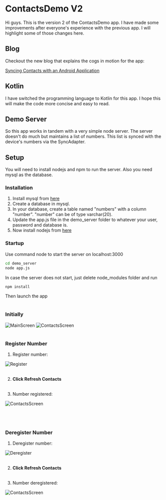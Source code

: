 # ContactsDemo V2

Hi guys. This is the version 2 of the ContactsDemo app. I have made some improvements after everyone's experience with the previous app. I will highlight some of those changes here.

## Blog

Checkout the new blog that explains the cogs in motion for the app:


[Syncing Contacts with an Android Application](https://ajkh35.blogspot.com/2020/04/syncing-contacts-with-android.html)

## Kotlin

I have switched the programming language to Kotlin for this app. I hope this will make the code more concise and easy to read.

## Demo Server

So this app works in tandem with a very simple node server. The server doesn't do much but maintains a list of numbers. This list is synced with the device's numbers via the SyncAdapter.

## Setup

You will need to install nodejs and npm to run the server. Also you need mysql as the database.

### Installation

1. Install mysql from [here](https://dev.mysql.com/downloads/mysql/) 
2. Create a database in mysql.
2. In your database, create a table named "numbers" with a column "number". "number" can be of type varchar(20).
2. Update the app.js file in the demo_server folder to whatever your user, password and database is.
4. Now install nodejs from [here](https://nodejs.org/en/download/)

### Startup

Use command node to start the server on localhost:3000

```bash
cd demo_server
node app.js
```
In case the server does not start, just delete node_modules folder and run

```bash
npm install
```

Then launch the app <br /><br />


### Initially

![MainScreen](/resources/images/SyncContacts1.jpg) ![ContactsScreen](/resources/images/SyncContacts5.jpg) <br /><br />


### Register Number

1. Register number:

![Register](/resources/images/SyncContacts2.jpg) <br /><br />


2. **Click Refresh Contacts** <br /><br />


3. Number registered:

![ContactsScreen](/resources/images/SyncContacts3.jpg) <br /><br /> <br /><br />


### Deregister Number

1. Deregister number:

![Deregister](/resources/images/SyncContacts4.jpg) <br /><br />


2. **Click Refresh Contacts** <br /><br />


3. Number deregistered:

![ContactsScreen](/resources/images/SyncContacts5.jpg) <br /><br />
